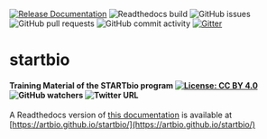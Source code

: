 [![Release Documentation](https://img.shields.io/badge/release-documentation-blue.svg)](https://artbio.github.io/startbio/)
![Readthedocs build](https://github.com/artbio/startbio/actions/workflows/pr.yml/badge.svg)
![GitHub issues](https://img.shields.io/github/issues/ARTbio/startbio?color=purple)
![GitHub pull requests](https://img.shields.io/github/issues-pr-raw/ARTbio/startbio?color=blue)
![GitHub commit activity](https://img.shields.io/github/commit-activity/m/artbio/startbio?color=darkgreen)
[![Gitter](https://img.shields.io/gitter/room/nwjs/nw.js.svg)](https://gitter.im/ARTbio/Lobby)

# startbio
#### Training Material of the STARTbio program   [![License: CC BY 4.0](https://img.shields.io/badge/License-CC%20BY%204.0-lightgrey.svg)](https://creativecommons.org/licenses/by/4.0/) ![GitHub watchers](https://img.shields.io/github/watchers/artbio/startbio?style=social) ![Twitter URL](https://img.shields.io/twitter/url?style=social&url=https%3A%2F%2Ftwitter.com%2FARTbio_IBPS)


A Readthedocs version of [this documentation](https://artbio.github.io/startbio/)
is available at [https://artbio.github.io/startbio/](https://artbio.github.io/startbio/)
